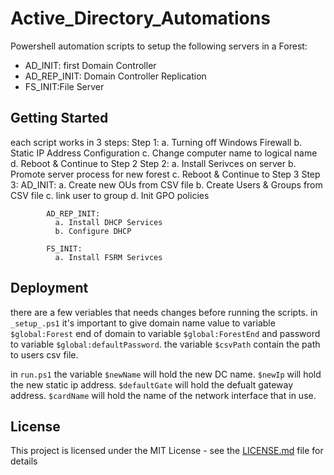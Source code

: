 # Active_Directory_Automations

Powershell automation scripts to setup the following servers in a Forest:
- AD_INIT: first Domain Controller
- AD_REP_INIT: Domain Controller Replication 
- FS_INIT:File Server

## Getting Started

each script works in 3 steps:
        Step 1: 
            a. Turning off Windows Firewall
            b. Static IP Address Configuration
            c. Change computer name to logical name 
            d. Reboot & Continue to Step 2
        Step 2:
            a. Install  Serivces on server
            b. Promote server process for new forest 
            c. Reboot & Continue to Step 3
        Step 3:
            AD_INIT:
              a. Create new OUs from CSV file 
              b. Create Users & Groups from CSV file 
              c. link user to group 
              d. Init GPO policies 
              
            AD_REP_INIT:
              a. Install DHCP Services
              b. Configure DHCP
              
            FS_INIT:
              a. Install FSRM Serivces
            
## Deployment

there are a few veriables that needs changes before running the scripts.
in `_setup_.ps1` it's important to give domain name value to variable ```$global:Forest``` 
end of domain to variable ```$global:ForestEnd``` and password to variable ```$global:defaultPassword```.
the variable ```$csvPath``` contain the path to users csv file.

in `run.ps1` the variable ```$newName``` will hold the new DC name.
```$newIp``` will hold the new static ip address.
```$defaultGate``` will hold the defualt gateway address.
```$cardName``` will hold the name of the network interface that in use.

## License

This project is licensed under the MIT License - see the [LICENSE.md](LICENSE.md) file for details
